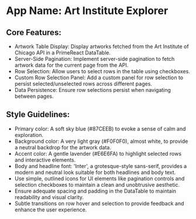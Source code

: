 # **App Name**: Art Institute Explorer

## Core Features:

- Artwork Table Display: Display artworks fetched from the Art Institute of Chicago API in a PrimeReact DataTable.
- Server-Side Pagination: Implement server-side pagination to fetch artwork data for the current page from the API.
- Row Selection: Allow users to select rows in the table using checkboxes.
- Custom Row Selection Panel: Add a custom panel for row selection to persist selected/unselected rows across different pages.
- Data Persistence: Ensure row selections persist when navigating between pages.

## Style Guidelines:

- Primary color: A soft sky blue (#87CEEB) to evoke a sense of calm and exploration.
- Background color: A very light gray (#F0F0F0), almost white, to provide a neutral backdrop for the artwork data.
- Accent color: A gentle lavender (#E6E6FA) to highlight selected rows and interactive elements.
- Body and headline font: 'Inter', a grotesque-style sans-serif, provides a modern and neutral look suitable for both headlines and body text.
- Use simple, outlined icons for UI elements like pagination controls and selection checkboxes to maintain a clean and unobtrusive aesthetic.
- Ensure adequate spacing and padding in the DataTable to maintain readability and visual clarity.
- Subtle transitions on row hover and selection to provide feedback and enhance the user experience.